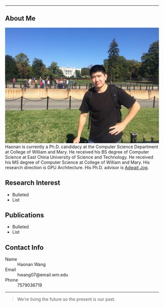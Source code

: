 * * *
## About Me
![Image](docs/icon.JPG)
Haonan is currently a Ph.D. candidacy at the Computer Science Department at College of William and Mary. He received his BS degree of Computer Science at East China University of Science and Technology. He received his MS degree of Computer Science at College of William and Mary. His research direction is GPU Architecture. His Ph.D. advisor is [Adwait Jog](http://adwaitjog.github.io/index.html).

## Research Interest
- Bulleted
- List

## Publications
- Bulleted
- List

## Contact Info
<dl>
<dt>Name</dt>
<dd>Haonan Wang</dd>
<dt>Email</dt>
<dd>hwang07@email.wm.edu</dd>
<dt>Phone</dt>
<dd>7579036719</dd>
</dl>

* * *

> We're living the future so the present is our past.
